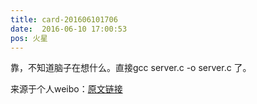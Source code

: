 ```yaml
---
title: card-201606101706
date:  2016-06-10 17:00:53
pos: 火星
---
```

靠，不知道脑子在想什么。直接gcc server.c -o server.c 了。 

来源于个人weibo：[原文链接](https://m.weibo.cn/status/DzBICFdx3?mblogid=DzBICFdx3)